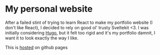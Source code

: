 # My personal website

After a failed stint of trying to learn React to make my portfolio website (I don't like React), I decided to rely on good ol' trusty Sveltekit <3. I was initially considering [Hugo](https://gohugo.io/), but it felt too rigid and it's my portfolio damnit, I want it to look exactly the way I like. 

This is [hosted](https://shishira.com) on github pages